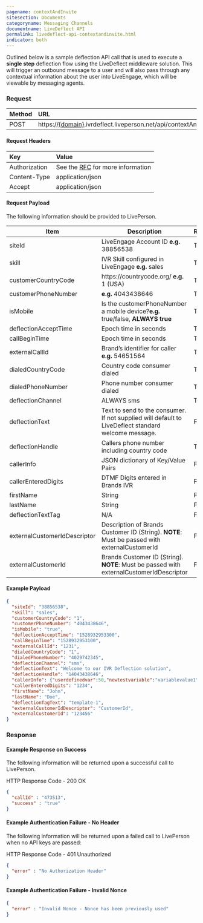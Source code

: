 ```yaml
---
pagename: contextAndInvite
sitesection: Documents
categoryname: Messaging Channels
documentname: LiveDeflect API
permalink: livedeflect-api-contextandinvite.html
indicator: both
---
```


Outlined below is a sample deflection API call that is used to execute a **single step** deflection flow using the LiveDeflect middleware solution. This will trigger an outbound message to a user and will also pass through any contextual information about the user into LiveEngage, which will be viewable by messaging agents.

### Request

| Method  |URL |
| :-------- | :-----|
| POST | https://[{domain}](/agent-domain-domain-api.html).ivrdeflect.liveperson.net/api/contextAndInvite  |

#### Request Headers

|Key|Value|
| :-------- | :-----|
|Authorization| See the [RFC](https://tools.ietf.org/html/rfc5849#section-3.5.1) for more information|
|Content-Type|application/json|
|Accept|application/json|

#### Request Payload

The following information should be provided to LivePerson.

<table>
<thead>
  <tr>
    <th>Item</th>
    <th>Description</th>
    <th>Required</th>
  </tr>
</thead>
<tbody>
  <tr>
    <td>siteId</td>
    <td>LiveEngage Account ID <b>e.g.</b> 38856538</td>
    <td>True</td>
  </tr>
  <tr>
    <td>skill</td>
    <td>IVR Skill configured in LiveEngage <b>e.g.</b> sales</td>
    <td>True</td>
  </tr>
  <tr>
    <td>customerCountryCode</td>
    <td>https://countrycode.org/ <b>e.g.</b> 1 (USA)</td>
    <td>True</td>
  </tr>
  <tr>
    <td>customerPhoneNumber</td>
    <td><b>e.g.</b> 4043438646</td>
    <td>True</td>
  </tr>
  <tr>
    <td>isMobile</td>
    <td>Is the customerPhoneNumber a mobile device?<b>e.g.</b> true/false, <b>ALWAYS true</b></td>
    <td>True</td>
  </tr>
  <tr>
    <td>deflectionAcceptTime</td>
    <td>Epoch time in seconds</td>
    <td>True</td>
  </tr>
  <tr>
    <td>callBeginTime</td>
    <td>Epoch time in seconds</td>
    <td>True</td>
  </tr>
  <tr>
    <td>externalCallId</td>
    <td>Brand’s identifier for caller <b>e.g.</b> 54651564</td>
    <td>True</td>
  </tr>
  <tr>
    <td>dialedCountryCode</td>
    <td>Country code consumer dialed</td>
    <td>True</td>
  </tr>
  <tr>
    <td>dialedPhoneNumber</td>
    <td>Phone number consumer dialed</td>
    <td>True</td>
  </tr>
  <tr>
    <td>deflectionChannel</td>
    <td>ALWAYS sms</td>
    <td>True</td>
  </tr>
  <tr>
    <td>deflectionText</td>
    <td>Text to send to the consumer. If not supplied will default to LiveDeflect standard welcome message.</td>
    <td>False</td>
  </tr>
  <tr>
    <td>deflectionHandle</td>
    <td>Callers phone number including country code</td>
    <td>True</td>
  </tr>
  <tr>
    <td>callerInfo</td>
    <td>JSON dictionary of Key/Value Pairs</td>
    <td>False</td>
  </tr>
  <tr>
    <td>callerEnteredDigits</td>
    <td>DTMF Digits entered in Brands IVR</td>
    <td>False</td>
  </tr>
  <tr>
    <td>firstName</td>
    <td>String</td>
    <td>False</td>
  </tr>
  <tr>
    <td>lastName</td>
    <td>String</td>
    <td>False</td>
  </tr>
  <tr>
    <td>deflectionTextTag</td>
    <td>N/A</td>
    <td>False</td>
  </tr>
  <tr>
    <td>externalCustomerIdDescriptor</td>
    <td>Description of Brands Customer ID (String). <b>NOTE</b>: Must be passed with externalCustomerId</td>
    <td>False</td>
  </tr>
  <tr>
    <td>externalCustomerId</td>
    <td>Brands Customer ID (String). <b>NOTE</b>: Must be passed with externalCustomerIdDescriptor</td>
    <td>False</td>
  </tr>
</tbody>
</table>

#### Example Payload

```json
{
  "siteId": "38856538",
  "skill": "sales",
  "customerCountryCode": "1",
  "customerPhoneNumber": "4043438646",
  "isMobile": "true",
  "deflectionAcceptTime": "1528932953300",
  "callBeginTime": "1528932953100",
  "externalCallId": "1231",
  "dialedCountryCode": "1",
  "dialedPhoneNumber": "4029742345",
  "deflectionChannel": "sms",
  "deflectionText": "Welcome to our IVR Deflection solution",
  "deflectionHandle": "14043438646",
  "callerInfo": {"userdefinedvar":50,"newtestvariable":"variablevalue1","tshirtsize":"Large"},
  "callerEnteredDigits": "1234",
  "firstName": "John",
  "lastName": "Doe",
  "deflectionTagText": "template-1",
  "externalCustomerIdDescriptor": "CustomerId",
  "externalCustomerId": "123456"
}
```

### Response

#### Example Response on Success

The following information will be returned upon a successful call to LivePerson.

HTTP Response Code - 200 OK

```json
{
  "callId" : "473513",
  "success" : "true"
}
```

#### Example Authentication Failure - No Header

The following information will be returned upon a failed call to LivePerson when no API keys are passed:


HTTP Response Code - 401 Unauthorized

```json
{
  "error" : "No Authorization Header"
}
```

#### Example Authentication Failure - Invalid Nonce

```json
{
  "error" : "Invalid Nonce - Nonce has been previously used"
}
